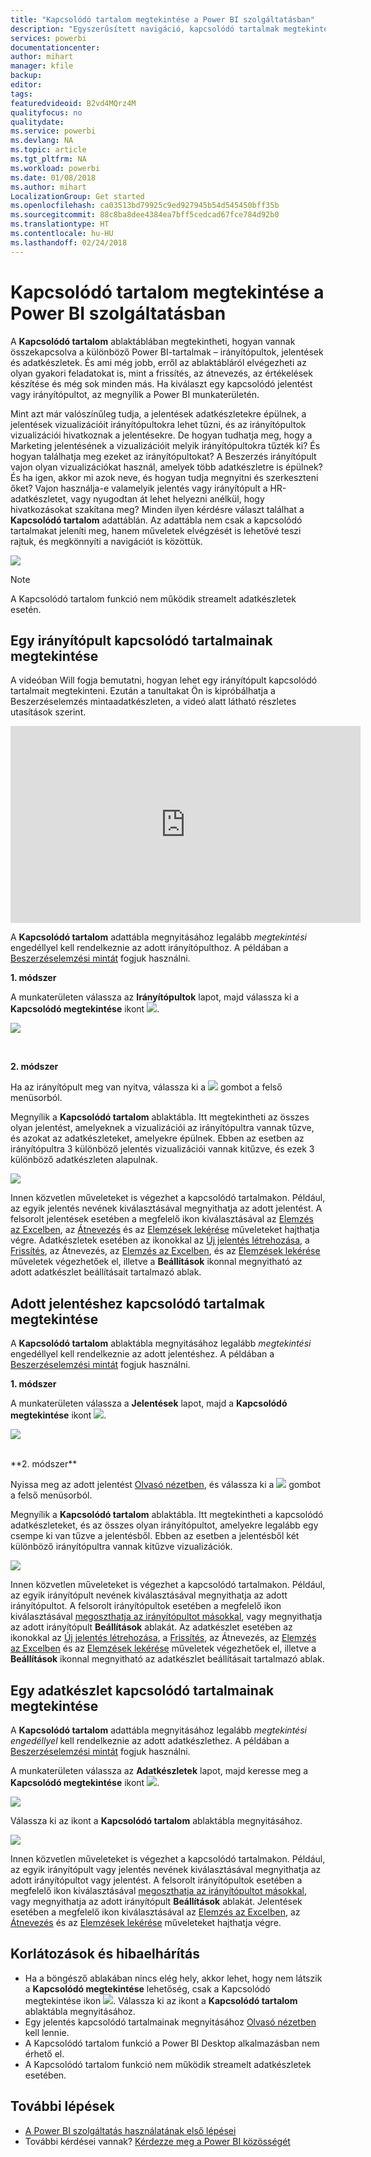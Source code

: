 ```yaml
---
title: "Kapcsolódó tartalom megtekintése a Power BI szolgáltatásban"
description: "Egyszerűsített navigáció, kapcsolódó tartalmak megtekintése az irányítópultokban, jelentésekben és adatkészletekben"
services: powerbi
documentationcenter: 
author: mihart
manager: kfile
backup: 
editor: 
tags: 
featuredvideoid: B2vd4MQrz4M
qualityfocus: no
qualitydate: 
ms.service: powerbi
ms.devlang: NA
ms.topic: article
ms.tgt_pltfrm: NA
ms.workload: powerbi
ms.date: 01/08/2018
ms.author: mihart
LocalizationGroup: Get started
ms.openlocfilehash: ca03513bd79925c9ed927945b54d545450bff35b
ms.sourcegitcommit: 88c8ba8dee4384ea7bff5cedcad67fce784d92b0
ms.translationtype: HT
ms.contentlocale: hu-HU
ms.lasthandoff: 02/24/2018
---
```

# <a name="view-related-content-in-power-bi-service"></a>Kapcsolódó tartalom megtekintése a Power BI szolgáltatásban
A **Kapcsolódó tartalom** ablaktáblában megtekintheti, hogyan vannak összekapcsolva a különböző Power BI-tartalmak – irányítópultok, jelentések és adatkészletek.  És ami még jobb, erről az ablaktábláról elvégezheti az olyan gyakori feladatokat is, mint a frissítés, az átnevezés, az értékelések készítése és még sok minden más. Ha kiválaszt egy kapcsolódó jelentést vagy irányítópultot, az megnyílik a Power BI munkaterületén.   

Mint azt már valószínűleg tudja, a jelentések adatkészletekre épülnek, a jelentések vizualizációit irányítópultokra lehet tűzni, és az irányítópultok vizualizációi hivatkoznak a jelentésekre. De hogyan tudhatja meg, hogy a Marketing jelentésének a vizualizációit melyik irányítópultokra tűzték ki? És hogyan találhatja meg ezeket az irányítópultokat? A Beszerzés irányítópult vajon olyan vizualizációkat használ, amelyek több adatkészletre is épülnek? És ha igen, akkor mi azok neve, és hogyan tudja megnyitni és szerkeszteni őket? Vajon használja-e valamelyik jelentés vagy irányítópult a HR-adatkészletet, vagy nyugodtan át lehet helyezni anélkül, hogy hivatkozásokat szakítana meg? Minden ilyen kérdésre választ találhat a **Kapcsolódó tartalom** adattáblán.  Az adattábla nem csak a kapcsolódó tartalmakat jeleníti meg, hanem műveletek elvégzését is lehetővé teszi rajtuk, és megkönnyíti a navigációt is közöttük.

![](media/service-related-content/power-bi-view-related-dashboard-new.png)

> [!NOTE]
> A Kapcsolódó tartalom funkció nem működik streamelt adatkészletek esetén.
> 
> 

## <a name="view-related-content-for-a-dashboard"></a>Egy irányítópult kapcsolódó tartalmainak megtekintése
A videóban Will fogja bemutatni, hogyan lehet egy irányítópult kapcsolódó tartalmait megtekinteni. Ezután a tanultakat Ön is kipróbálhatja a Beszerzéselemzés mintaadatkészleten, a videó alatt látható részletes utasítások szerint.

<iframe width="560" height="315" src="https://www.youtube.com/embed/B2vd4MQrz4M#t=3m05s" frameborder="0" allowfullscreen></iframe>


A **Kapcsolódó tartalom** adattábla megnyitásához legalább *megtekintési* engedéllyel kell rendelkeznie az adott irányítópulthoz. A példában a [Beszerzéselemzési mintát](sample-procurement.md) fogjuk használni.

**1. módszer**

A munkaterületen válassza az **Irányítópultok** lapot, majd válassza ki a **Kapcsolódó megtekintése** ikont ![](media/service-related-content/power-bi-view-related-icon-new.png).

![](media/service-related-content/power-bi-view-related-dash-newer.png)

<br>

**2. módszer**

Ha az irányítópult meg van nyitva, válassza ki a ![](media/service-related-content/power-bi-view-related-new.png) gombot a felső menüsorból.

Megnyílik a **Kapcsolódó tartalom** ablaktábla. Itt megtekintheti az összes olyan jelentést, amelyeknek a vizualizációi az irányítópultra vannak tűzve, és azokat az adatkészleteket, amelyekre épülnek. Ebben az esetben az irányítópultra 3 különböző jelentés vizualizációi vannak kitűzve, és ezek 3 különböző adatkészleten alapulnak.

![](media/service-related-content/power-bi-view-related-dashboard-new.png)

Innen közvetlen műveleteket is végezhet a kapcsolódó tartalmakon.  Például, az egyik jelentés nevének kiválasztásával megnyithatja az adott jelentést.  A felsorolt jelentések esetében a megfelelő ikon kiválasztásával az [Elemzés az Excelben](service-analyze-in-excel.md), az [Átnevezés](service-rename.md) és az [Elemzések lekérése](service-insights.md) műveleteket hajthatja végre. Adatkészletek esetében az ikonokkal az [Új jelentés létrehozása](service-report-create-new.md), a [Frissítés](refresh-data.md), az Átnevezés, az [Elemzés az Excelben](service-analyze-in-excel.md), és az [Elemzések lekérése](service-insights.md) műveletek végezhetőek el, illetve a **Beállítások** ikonnal megnyitható az adott adatkészlet beállításait tartalmazó ablak.  

## <a name="view-related-content-for-a-report"></a>Adott jelentéshez kapcsolódó tartalmak megtekintése
A **Kapcsolódó tartalom** ablaktábla megnyitásához legalább *megtekintési* engedéllyel kell rendelkeznie az adott jelentéshez. A példában a [Beszerzéselemzési mintát](sample-procurement.md) fogjuk használni.

**1. módszer**

A munkaterületen válassza a **Jelentések** lapot, majd a **Kapcsolódó megtekintése** ikont ![](media/service-related-content/power-bi-view-related-icon-new.png).

![](media/service-related-content/power-bi-view-related-report-newer.png)

<br>
**2. módszer**

Nyissa meg az adott jelentést [Olvasó nézetben](service-reading-view-and-editing-view.md), és válassza ki a ![](media/service-related-content/power-bi-view-related-new.png) gombot a felső menüsorból.

Megnyílik a **Kapcsolódó tartalom** ablaktábla. Itt megtekintheti a kapcsolódó adatkészleteket, és az összes olyan irányítópultot, amelyekre legalább egy csempe ki van tűzve a jelentésből. Ebben az esetben a jelentésből két különböző irányítópultra vannak kitűzve vizualizációk.

![](media/service-related-content/power-bi-view-related-report.png)

Innen közvetlen műveleteket is végezhet a kapcsolódó tartalmakon.  Például, az egyik irányítópult nevének kiválasztásával megnyithatja az adott irányítópultot.  A felsorolt irányítópultok esetében a megfelelő ikon kiválasztásával [megoszthatja az irányítópultot másokkal](service-share-dashboards.md), vagy megnyithatja az adott irányítópult **Beállítások** ablakát. Az adatkészlet esetében az ikonokkal az [Új jelentés létrehozása](service-report-create-new.md), a [Frissítés](refresh-data.md), az Átnevezés, az [Elemzés az Excelben](service-analyze-in-excel.md) és az [Elemzések lekérése](service-insights.md) műveletek végezhetőek el, illetve a **Beállítások** ikonnal megnyitható az adatkészlet beállításait tartalmazó ablak.  

## <a name="view-related-content-for-a-dataset"></a>Egy adatkészlet kapcsolódó tartalmainak megtekintése
A **Kapcsolódó tartalom** adattábla megnyitásához legalább *megtekintési engedéllyel* kell rendelkeznie az adott adatkészlethez. A példában a [Beszerzéselemzési mintát](sample-procurement.md) fogjuk használni.

A munkaterületen válassza az **Adatkészletek** lapot, majd keresse meg a **Kapcsolódó megtekintése** ikont ![](media/service-related-content/power-bi-view-related-icon-new.png).

![](media/service-related-content/power-bi-view-related-dataset-newer.png)

Válassza ki az ikont a **Kapcsolódó tartalom** ablaktábla megnyitásához.

![](media/service-related-content/power-bi-datasets.png)

Innen közvetlen műveleteket is végezhet a kapcsolódó tartalmakon.  Például, az egyik irányítópult vagy jelentés nevének kiválasztásával megnyithatja az adott irányítópultot vagy jelentést.  A felsorolt irányítópultok esetében a megfelelő ikon kiválasztásával [megoszthatja az irányítópultot másokkal](service-share-dashboards.md), vagy megnyithatja az adott irányítópult **Beállítások** ablakát. Jelentések esetében a megfelelő ikon kiválasztásával az [Elemzés az Excelben](service-analyze-in-excel.md), az [Átnevezés](service-rename.md) és az [Elemzések lekérése](service-insights.md) műveleteket hajthatja végre.  

## <a name="limitations-and-troubleshooting"></a>Korlátozások és hibaelhárítás
* Ha a böngésző ablakában nincs elég hely, akkor lehet, hogy nem látszik a **Kapcsolódó megtekintése** lehetőség, csak a Kapcsolódó megtekintése ikon ![](media/service-related-content/power-bi-view-related-icon-new.png). Válassza ki az ikont a **Kapcsolódó tartalom** ablaktábla megnyitásához.
* Egy jelentés kapcsolódó tartalmainak megnyitásához [Olvasó nézetben](service-reading-view-and-editing-view.md) kell lennie.
* A Kapcsolódó tartalom funkció a Power BI Desktop alkalmazásban nem érhető el.
* A Kapcsolódó tartalom funkció nem működik streamelt adatkészletek esetében.

## <a name="next-steps"></a>További lépések
* [A Power BI szolgáltatás használatának első lépései](service-get-started.md)
* További kérdései vannak? [Kérdezze meg a Power BI közösségét](http://community.powerbi.com/)

